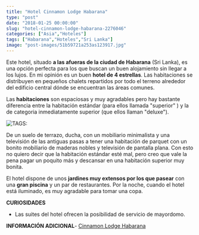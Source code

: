 ```yaml
---
title: "Hotel Cinnamon Lodge Habarana"
type: "post"
date: "2018-01-25 00:00:00"
slug: "hotel-cinnamon-lodge-habarana-2276046"
categories: ["Asia","Hoteles"]
tags: ["Habarana","Hoteles","Sri Lanka"]
image: "post-images/51b59721a253as123917.jpg"
---
```


Este hotel, situado **a las afueras de la ciudad de Habarana** (Sri Lanka), es una opción perfecta para los que buscan un buen alojamiento sin llegar a los lujos. En mi opinión es un buen **hotel de 4 estrellas**. Las habitaciones se distribuyen en pequeños chalets repartidos por todo el terreno alrededor del edificio central dónde se encuentran las áreas comunes.  
  
Las **habitaciones** son espaciosas y muy agradables pero hay bastante diferencia entre la habitación estándar (para ellos llamada "superior" ) y la de categoria inmediatamente superior (que ellos llaman "deluxe").  
  
![ TAGS:](post-images/51b59721a253as123917.jpg "habitación deluxe by missviajes")  
  
De un suelo de terrazo, ducha, con un mobiliario minimalista y una televisión de las antiguas pasas a tener una habitación de parquet con un bonito mobiliario de maderas nobles y televisión de pantalla plana. Con esto no quiero decir que la habitación estándar esté mal, pero creo que vale la pena pagar un poquito más y descansar en una habitación superior muy bonita.  
  
El hotel dispone de unos **jardines muy extensos por los que pasear** con una **gran piscina** y un par de restaurantes. Por la noche, cuando el hotel está iluminado, es muy agradable para tomar una copa.  
  
**CURIOSIDADES**

- Las suites del hotel ofrecen la posibilidad de servicio de mayordomo.

**INFORMACIÓN ADICIONAL**- [Cinnamon Lodge Habarana](http://www.booking.com/hotel/lk/cinnamon-lodge-habarana.html?aid=1294466&no_rooms=1&group_adults=1)